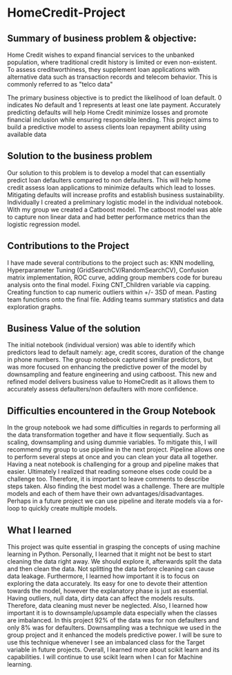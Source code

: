 # HomeCredit-Project

## Summary of business problem & objective:
Home Credit wishes to expand financial services to the unbanked population, where traditional credit history is limited or even non-existent. To assess creditworthiness, they supplement loan applications with alternative data such as transaction records and telecom behavior. This is commonly referred to as "telco data"

The primary business objective is to predict the likelihood of loan default. 0 indicates No default and 1 represents at least one late payment. Accurately predicting defaults will help Home Credit minimize losses and promote financial inclusion while ensuring responsible lending. This project aims to build a predictive model to assess clients loan repayment ability using available data

## Solution to the business problem
Our solution to this problem is to develop a model that can essentially predict loan defaulters compared to non defaulters. This will help home credit assess loan applications to minimize defaults which lead to losses. Mitigating defaults will increase profits and establish business sustainability. Individually I created a preliminary logistic model in the individual notebook. With my group we created a Catboost model. The catboost model was able to capture non linear data and had better performance metrics than the logistic regression model.

## Contributions to the Project
I have made several contributions to the project such as:
KNN modelling, Hyperparameter Tuning (GridSearchCV/RandomSearchCV), Confusion matrix implementation, ROC curve, adding group members code for bureau analysis onto the final model. Fixing CNT_Children variable via capping. Creating function to cap numeric outliers within +/- 3SD of mean. Pasting team functions onto the final file. Adding teams summary statistics and data exploration graphs.

## Business Value of the solution
The initial notebook (individual version) was able to identify which predictors lead to default namely: age, credit scores, duration of the change in phone numbers. 
The group notebook captured simillar predictors, but was more focused on enhancing the predictive power of the model by downsampling and feature engineering and using catboost. This new and refined model delivers business value to HomeCredit as it allows them to accurately assess defaulters/non defaulters with more confidence. 

## Difficulties encountered in the Group Notebook
In the group notebook we had some difficulties in regards to performing all the data transformation together and have it flow sequentially. Such as scaling, downsampling and using dummie variables. To mitigate this, I will recommend my group to use pipeline in the next project. Pipeline allows one to perform several steps at once and you can clean your data all together. Having a neat notebook is challenging for a group and pipeline makes that easier. Ultimately I realized that reading someone elses code could be a challenge too. Therefore, it is important to leave comments to describe steps taken. Also finding the best model was a challenge. There are multiple models and each of them have their own advantages/disadvantages. Perhaps in a future project we can use pipeline and iterate models via a for-loop to quickly create multiple models.


## What I learned
This project was quite essential in grasping the concepts of using machine learning in Python. Personally, I learned that it might not be best to start cleaning the data right away. We should explore it, afterwards split the data and then clean the data. Not splitting the data before cleaning can cause data leakage. Furthermore, I learned how important it is to focus on exploring the data accurately. Its easy for one to devote their attention towards the model, however the explanatory phase is just as essential. Having outliers, null data, dirty data can affect the models results. Therefore, data cleaning must never be neglected.
Also, I learned how important it is to downsample/upsample data especially when the classes are imbalanced. In this project 92% of the data was for non defaulters and only 8% was for defaulters. Downsampling was a technique we used in the group project and it enhanced the models predictive power. I will be sure to use this technique whenever I see an imbalanced class for the Target variable in future projects.
Overall, I learned more about scikit learn and its capabilities. I will continue to use scikit learn when I can for Machine learning.



